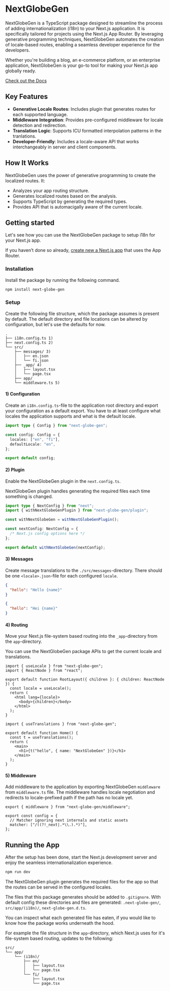 # NextGlobeGen

NextGlobeGen is a TypeScript package designed to streamline the process of adding internationalization (i18n) to your Next.js application. It is specifically tailored for projects using the Next.js App Router. By leveraging generative programming techniques, NextGlobeGen automates the creation of locale-based routes, enabling a seamless developer experience for the developers.

Whether you're building a blog, an e-commerce platform, or an enterprise application, NextGlobeGen is your go-to tool for making your Next.js app globally ready.

[Check out the Docs](https://jon1vk.github.io/NextGlobeGen/)

## Key Features

- **Generative Locale Routes**: Includes plugin that generates routes for each supported language.
- **Middleware Integration**: Provides pre-configured middleware for locale detection and redirection.
- **Translation Logic**: Supports ICU formatted interpolation patterns in the tranlations.
- **Developer-Friendly**: Includes a locale-aware API that works interchangeably in server and client components.

## How It Works

NextGlobeGen uses the power of generative programming to create the localized routes. It:

- Analyzes your app routing structure.
- Generates localized routes based on the analysis.
- Supports TypeScript by generating the required types.
- Provides API that is automacigally aware of the current locale.

## Getting started

Let's see how you can use the NextGlobeGen package to setup i18n for your Next.js app.

If you haven’t done so already, [create new a Next.js app](https://nextjs.org/docs/app/getting-started/installation) that uses the App Router.

### Installation

Install the package by running the following command.

```bash
npm install next-globe-gen
```

### Setup

Create the following file structure, which the package assumes is present by default. The default directory and file locations can be altered by configuration, but let's use the defaults for now.

```
.
├── i18n.config.ts 1)
├── next.config.ts 2)
└── src/
    ├── messages/ 3)
    │   ├── en.json
    │   └── fi.json
    ├── _app/ 4)
    │   ├── layout.tsx
    │   └── page.tsx
    ├── app/
    └── middleware.ts 5)
```

#### 1) Configuration

Create an `i18n.config.ts`-file to the application root directory and export your configuration as a default export. You have to at least configure what locales the application supports and what is the default locale.

```ts
import type { Config } from "next-globe-gen";

const config: Config = {
  locales: ["en", "fi"],
  defaultLocale: "en",
};

export default config;
```

#### 2) Plugin

Enable the NextGlobeGen plugin in the `next.config.ts`.

NextGlobeGen plugin handles generating the required files each time something is changed.

```ts
import type { NextConfig } from "next";
import { withNextGlobeGenPlugin } from "next-globe-gen/plugin";

const withNextGlobeGen = withNextGlobeGenPlugin();

const nextConfig: NextConfig = {
  /* Next.js config options here */
};

export default withNextGlobeGen(nextConfig);
```

#### 3) Messages

Create message translations to the `./src/messages`-directory. There should be one `<locale>.json`-file for each configured `locale`.

```json
{
  "hello": "Hello {name}"
}
```

```json
{
  "hello": "Hei {name}"
}
```

#### 4) Routing

Move your Next.js file-system based routing into the `_app`-directory from the `app`-directory.

You can use the NextGlobeGen package APIs to get the current locale and translations.

```tsx
import { useLocale } from "next-globe-gen";
import { ReactNode } from "react";

export default function RootLayout({ children }: { children: ReactNode }) {
  const locale = useLocale();
  return (
    <html lang={locale}>
      <body>{children}</body>
    </html>
  );
}
```

```tsx
import { useTranslations } from "next-globe-gen";

export default function Home() {
  const t = useTranslations();
  return (
    <main>
      <h1>{t("hello", { name: "NextGlobeGen" })}</h1>
    </main>
  );
}
```

#### 5) Middleware

Add middleware to the application by exporting NextGlobeGen `middleware` from `middleware.ts` file. The middleware handles locale negotiation and redirects to locale-prefixed path if the path has no locale yet.

```tsx
export { middleware } from "next-globe-gen/middleware";

export const config = {
  // Matcher ignoring next internals and static assets
  matcher: ["/((?!_next|.*\\.).*)"],
};
```

## Running the App

After the setup has been done, start the Next.js development server and enjoy the seamless internationalization experience.

```bash
npm run dev
```

The NextGlobeGen plugin generates the required files for the app so that the routes can be served in the configured locales.

The files that this package generates should be added to `.gitignore`. With default config these directories and files are generated: `.next-globe-gen/`, `src/app/(i18n)/`, `next-globe-gen.d.ts`.

You can inspect what each generated file has eaten, if you would like to know how the package works underneath the hood.

For example the file structure in the `app`-directory, which Next.js uses for it's file-system based routing, updates to the following:

```
src/
└── app/
    └── (i18n)/
        ├── en/
        │   ├── layout.tsx
        │   └── page.tsx
        └── fi/
            ├── layout.tsx
            └── page.tsx
```
